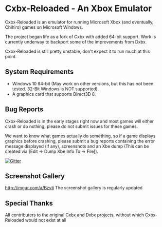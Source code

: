# Cxbx-Reloaded - An Xbox Emulator

Cxbx-Reloaded is an emulator for running Microsoft Xbox (and eventually, Chihiro) games on Microsoft Windows.

The project began life as a fork of Cxbx with added 64-bit support. Work is currently underway to backport some of the improvements from Dxbx.

Cxbx-Reloaded is still pretty unstable, don't expect it to run much at this point.

## System Requirements
  * Windows 10 64-bit (May work on other versions, but this has not been tested. 32-Bit Windows is NOT supported).
  * A graphics card that supports Direct3D 8.

## Bug Reports
Cxbx-Reloaded is in the early stages right now and most games will either crash or do nothing, please do not submit issues for these games. 

We want to know what games actually do something, so if a game displays graphics before crashing, please submit a bug reports containing the error message displayed (if any), screenshots and an Xbe dump (This can be created via [Edit -> Dump Xbe Info To -> File]).

[![Gitter](https://img.shields.io/gitter/room/gitterHQ/gitter.svg)](https://gitter.im/Cxbx-Reloaded/Lobby?utm_source=badge&utm_medium=badge&utm_campaign=pr-badge&utm_content=badge)

## Screenshot Gallery
http://imgur.com/a/Bzvti
The screenshot gallery is regularly updated

## Special Thanks
All contributers to the original Cxbx and Dxbx projects, without which Cxbx-Reloaded would not exist at all
